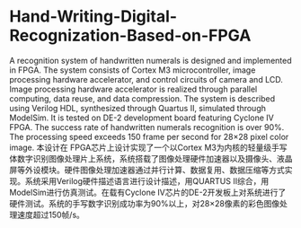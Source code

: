 # Hand-Writing-Digital-Recognization-Based-on-FPGA
A recognition system of handwritten numerals is designed and implemented in FPGA. The system consists of Cortex M3 microcontroller, image processing hardware accelerator, and control circuits of camera and LCD. Image processing hardware accelerator is realized through parallel computing, data reuse, and data compression. The system is described using Verilog HDL, synthesized through Quartus II, simulated through ModelSim. It is tested on DE-2 development board featuring Cyclone IV FPGA. The success rate of handwritten numerals recognition  is over 90%. The processing speed exceeds 150 frame per second for 28×28 pixel color image.
本设计在 FPGA芯片上设计实现了一个以Cortex M3为内核的轻量级手写体数字识别图像处理片上系统，系统搭载了图像处理硬件加速器以及摄像头、液晶屏等外设模块。硬件图像处理加速器通过并行计算、数据复用、数据压缩等方式实现。系统采用Verilog硬件描述语言进行设计描述，用QUARTUS II综合，用ModelSim进行仿真测试。在载有Cyclone IV芯片的DE-2开发板上对系统进行了硬件测试。系统的手写数字识别成功率为90%以上，对28×28像素的彩色图像处理速度超过150帧/s。

